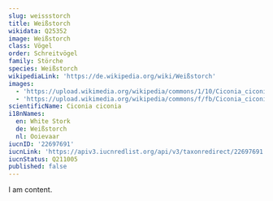```yaml
---
slug: weissstorch
title: Weißstorch
wikidata: Q25352
image: Weißstorch
class: Vögel
order: Schreitvögel
family: Störche
species: Weißstorch
wikipediaLink: 'https://de.wikipedia.org/wiki/Weißstorch'
images:
  - 'https://upload.wikimedia.org/wikipedia/commons/1/10/Ciconia_ciconia.jpg'
  - 'https://upload.wikimedia.org/wikipedia/commons/f/fb/Ciconia_ciconia_-_01.jpg'
scientificName: Ciconia ciconia
i18nNames:
  en: White Stork
  de: Weißstorch
  nl: Ooievaar
iucnID: '22697691'
iucnLink: 'https://apiv3.iucnredlist.org/api/v3/taxonredirect/22697691'
iucnStatus: Q211005
published: false
---
```


I am content.
